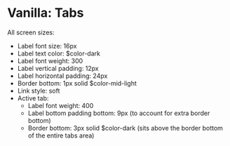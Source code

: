 # Vanilla: Tabs

All screen sizes:
- Label font size: 16px
- Label text color: $color-dark
- Label font weight: 300
- Label vertical padding: 12px
- Label horizontal padding: 24px
- Border bottom: 1px solid $color-mid-light
- Link style: soft
- Active tab:
	- Label font weight: 400
	- Label bottom padding bottom: 9px (to account for extra border bottom)
	- Border bottom: 3px solid $color-dark (sits above the border bottom of the entire tabs area)